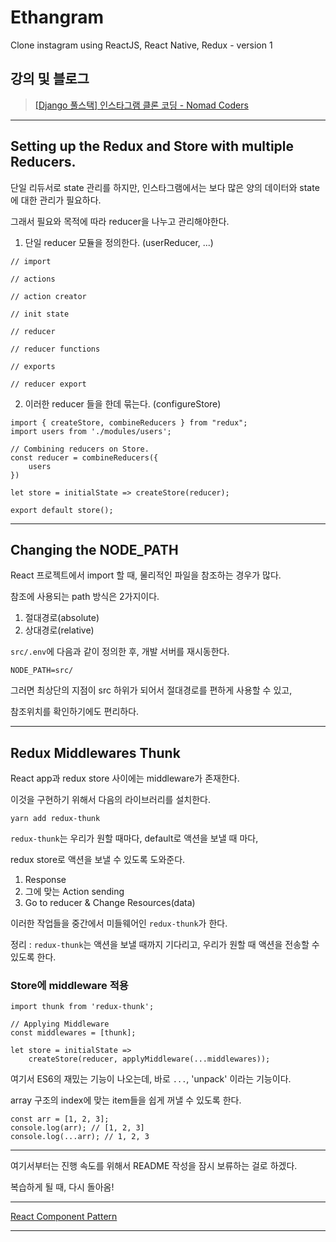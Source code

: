 # Ethangram

Clone instagram using ReactJS, React Native, Redux - version 1

## 강의 및 블로그
> [[Django 풀스택] 인스타그램 클론 코딩 - Nomad Coders](https://academy.nomadcoders.co/courses/enrolled/216935)

*****

## Setting up the Redux and Store with multiple Reducers.

단일 리듀서로 state 관리를 하지만, 인스타그램에서는 보다 많은 양의 데이터와 state에 대한 관리가 필요하다.

그래서 필요와 목적에 따라 reducer을 나누고 관리해야한다.

1. 단일 reducer 모듈을 정의한다. (userReducer, ...)
<pre>
<code>// import

// actions

// action creator

// init state

// reducer

// reducer functions

// exports

// reducer export</code>
</pre>

2. 이러한 reducer 들을 한데 묶는다. (configureStore)
<pre>
<code>import { createStore, combineReducers } from "redux";
import users from './modules/users';

// Combining reducers on Store.
const reducer = combineReducers({
    users
})

let store = initialState => createStore(reducer);

export default store();</code>
</pre>

*****

## Changing the NODE_PATH

React 프로젝트에서 import 할 때, 물리적인 파일을 참조하는 경우가 많다.

참조에 사용되는 path 방식은 2가지이다.

1. 절대경로(absolute)
2. 상대경로(relative)

`src/.env`에 다음과 같이 정의한 후, 개발 서버를 재시동한다.

<code>NODE_PATH=src/</code>

그러면 최상단의 지점이 src 하위가 되어서 절대경로를 편하게 사용할 수 있고,

참조위치를 확인하기에도 편리하다.

*****

## Redux Middlewares Thunk

React app과 redux store 사이에는 middleware가 존재한다.

이것을 구현하기 위해서 다음의 라이브러리를 설치한다.

`yarn add redux-thunk`

`redux-thunk`는 우리가 원할 때마다, default로 액션을 보낼 때 마다,

redux store로 액션을 보낼 수 있도록 도와준다.

1. Response
2. 그에 맞는 Action sending
3. Go to reducer & Change Resources(data)

이러한 작업들을 중간에서 미들웨어인 `redux-thunk`가 한다.

정리 : `redux-thunk`는 액션을 보낼 때까지 기다리고, 우리가 원할 때 액션을 전송할 수 있도록 한다.

### Store에 middleware 적용

<pre>
<code>import thunk from 'redux-thunk';

// Applying Middleware
const middlewares = [thunk];

let store = initialState => 
    createStore(reducer, applyMiddleware(...middlewares));</code>
</pre>

여기서 ES6의 재밌는 기능이 나오는데, 바로 `...`, 'unpack' 이라는 기능이다.

array 구조의 index에 맞는 item들을 쉽게 꺼낼 수 있도록 한다.


<pre>
<code>const arr = [1, 2, 3];
console.log(arr); // [1, 2, 3]
console.log(...arr); // 1, 2, 3</code>
</pre>

*****

여기서부터는 진행 속도를 위해서 README 작성을 잠시 보류하는 걸로 하겠다.

복습하게 될 때, 다시 돌아옴!

*****

[React Component Pattern](https://levelup.gitconnected.com/react-component-patterns-ab1f09be2c82)

*****